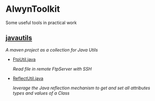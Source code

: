 # AlwynToolkit
Some useful tools in practical work

## [javautils](https://github.com/kxc1573/AlwynToolkit/tree/main/javautils)

_A maven project as a collection for Java Utils_

- [FtpUtil.java](https://github.com/kxc1573/AlwynToolkit/blob/main/javautils/src/main/java/com/alwyn/javautils/FtpUtil.java)

  _Read file in remote FtpServer with SSH_

- [ReflectUtil.java](https://github.com/kxc1573/AlwynToolkit/blob/main/javautils/src/main/java/com/alwyn/javautils/ReflectUtil.java)

  _leverage the Java reflection mechanism to get and set all attributes types and values of a Class_
